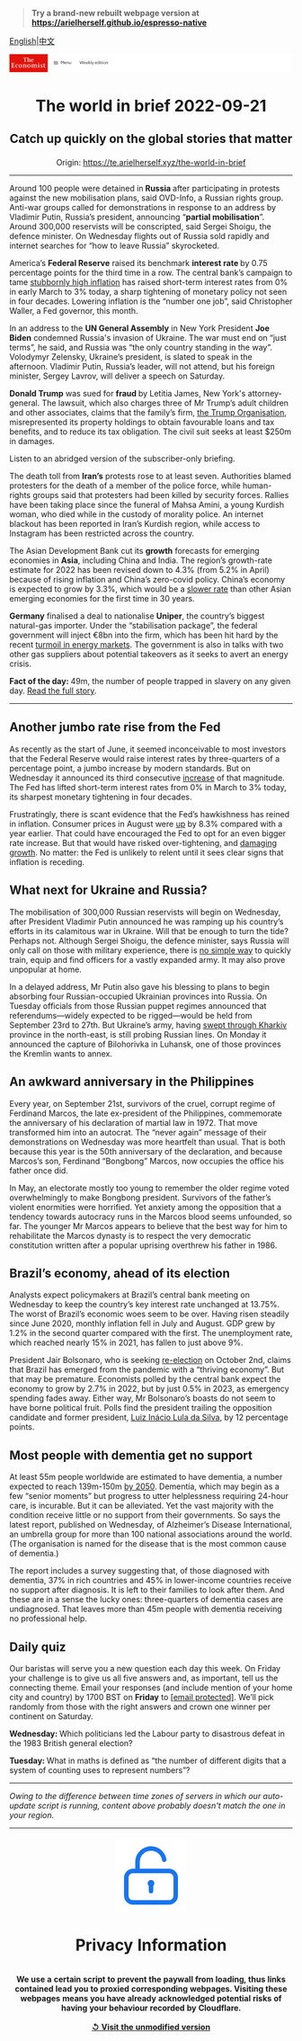 > **Try a brand-new rebuilt webpage version at https://arielherself.github.io/espresso-native**

[English](https://github.com/arielherself/espresso/blob/main/README.md)|[中文](https://github-com.translate.goog/arielherself/espresso/blob/main/README.md?_x_tr_sl=en&_x_tr_tl=zh-CN&_x_tr_hl=zh-CN&_x_tr_pto=wapp)



![The Economist](menubar.png)

# <p align="center">The world in brief 2022-09-21</p>

## <p align="center">Catch up quickly on the global stories that matter</p>

<p align="center">Origin: <a href="https://te.arielherself.xyz/the-world-in-brief">https://te.arielherself.xyz/the-world-in-brief</a><hr>

Around 100 people were detained in<strong> Russia </strong>after participating in protests against the new mobilisation plans, said OVD-Info, a Russian rights group. Anti-war groups called for demonstrations in response to an address by Vladimir Putin, Russia’s president, announcing “<strong>partial mobilisation</strong>”. Around 300,000 reservists will be conscripted, said Sergei Shoigu, the defence minister. On Wednesday flights out of Russia sold rapidly and internet searches for “how to leave Russia” skyrocketed.

America’s <strong>Federal Reserve</strong> raised its benchmark <strong>interest rate </strong>by 0.75 percentage points for the third time in a row. The central bank’s campaign to tame [stubbornly high inflation](https://te.arielherself.xyz/leaders/2022/09/14/to-fix-americas-inflation-problem-the-federal-reserve-must-go-big) has raised short-term interest rates from 0% in early March to 3% today, a sharp tightening of monetary policy not seen in four decades. Lowering inflation is the “number one job”, said Christopher Waller, a Fed governor, this month.

In an address to the <strong>UN General Assembly</strong> in New York President <strong>Joe Biden</strong> condemned Russia&#x27;s invasion of Ukraine. The war must end on “just terms”, he said, and Russia was “the only country standing in the way”. Volodymyr Zelensky, Ukraine’s president, is slated to speak in the afternoon. Vladimir Putin, Russia’s leader, will not attend, but his foreign minister, Sergey Lavrov, will deliver a speech on Saturday.

<strong>Donald Trump</strong> was sued for <strong>fraud </strong>by Letitia James, New York&#x27;s attorney-general. The lawsuit, which also charges three of Mr Trump’s adult children and other associates, claims that the family’s firm, [the Trump Organisation](https://te.arielherself.xyz/united-states/2021/06/30/the-trump-organisation-and-its-cfo-face-criminal-charges), misrepresented its property holdings to obtain favourable loans and tax benefits, and to reduce its tax obligation. The civil suit seeks at least $250m in damages.

Listen to an abridged version of the subscriber-only briefing.

The death toll from <strong>Iran’s</strong> protests rose to at least seven. Authorities blamed protesters for the death of a member of the police force, while human-rights groups said that protesters had been killed by security forces. Rallies have been taking place since the funeral of Mahsa Amini, a young Kurdish woman, who died while in the custody of morality police. An internet blackout has been reported in Iran’s Kurdish region, while access to Instagram has been restricted across the country.

The Asian Development Bank cut its <strong>growth</strong> forecasts for emerging economies in <strong>Asia</strong>, including China and India. The region’s growth-rate estimate for 2022 has been revised down to 4.3% (from 5.2% in April) because of rising inflation and China’s zero-covid policy. China’s economy is expected to grow by 3.3%, which would be a [slower rate](https://te.arielherself.xyz/finance-and-economics/2022/09/20/chinas-rulers-seem-resigned-to-a-slowing-economy) than other Asian emerging economies for the first time in 30 years.

<strong>Germany</strong> finalised a deal to nationalise <strong>Uniper</strong>, the country’s biggest natural-gas importer. Under the “stabilisation package”, the federal government will inject €8bn into the firm, which has been hit hard by the recent [turmoil in energy markets](https://te.arielherself.xyz/leaders/2022/09/01/how-to-prevent-europes-energy-crunch-spiralling-into-an-economic-crisis). The government is also in talks with two other gas suppliers about potential takeovers as it seeks to avert an energy crisis.

<strong>Fact of the day: </strong>49m, the number of people trapped in slavery on any given day. [Read the full story](https://te.arielherself.xyz/graphic-detail/2022/09/20/the-number-of-people-in-modern-slavery-is-increasing).

----------

## Another jumbo rate rise from the Fed

As recently as the start of June, it seemed inconceivable to most investors that the Federal Reserve would raise interest rates by three-quarters of a percentage point, a jumbo increase by modern standards. But on Wednesday it announced its third consecutive [increase](https://te.arielherself.xyz/graphic-detail/2022/07/27/the-fed-is-no-longer-taking-baby-steps-to-rein-in-inflation) of that magnitude. The Fed has lifted short-term interest rates from 0% in March to 3% today, its sharpest monetary tightening in four decades.

Frustratingly, there is scant evidence that the Fed’s hawkishness has reined in inflation. Consumer prices in August were [up](https://te.arielherself.xyz/finance-and-economics/2022/09/13/america-still-has-an-inflation-problem) by 8.3% compared with a year earlier. That could have encouraged the Fed to opt for an even bigger rate increase. But that would have risked over-tightening, and [damaging growth](https://te.arielherself.xyz/leaders/2022/09/14/to-fix-americas-inflation-problem-the-federal-reserve-must-go-big). No matter: the Fed is unlikely to relent until it sees clear signs that inflation is receding.

## What next for Ukraine and Russia?

The mobilisation of 300,000 Russian reservists will begin on Wednesday, after President Vladimir Putin announced he was ramping up his country’s efforts in its calamitous war in Ukraine. Will that be enough to turn the tide? Perhaps not. Although Sergei Shoigu, the defence minister, says Russia will only call on those with military experience, there is [no simple way](https://te.arielherself.xyz/europe/2022/09/20/vladimir-putins-situation-looks-ever-more-desperate) to quickly train, equip and find officers for a vastly expanded army. It may also prove unpopular at home.

In a delayed address, Mr Putin also gave his blessing to plans to begin absorbing four Russian-occupied Ukrainian provinces into Russia. On Tuesday officials from those Russian puppet regimes announced that referendums—widely expected to be rigged—would be held from September 23rd to 27th. But Ukraine’s army, having [swept through Kharkiv](https://te.arielherself.xyz/europe/2022/09/18/where-next-for-ukraines-army) province in the north-east, is still probing Russian lines. On Monday it announced the capture of Bilohorivka in Luhansk, one of those provinces the Kremlin wants to annex. 

## An awkward anniversary in the Philippines

Every year, on September 21st, survivors of the cruel, corrupt regime of Ferdinand Marcos, the late ex-president of the Philippines, commemorate the anniversary of his declaration of martial law in 1972. That move transformed him into an autocrat. The “never again” message of their demonstrations on Wednesday was more heartfelt than usual. That is both because this year is the 50th anniversary of the declaration, and because Marcos’s son, Ferdinand “Bongbong” Marcos, now occupies the office his father once did. 

In May, an electorate mostly too young to remember the older regime voted overwhelmingly to make Bongbong president. Survivors of the father’s violent enormities were horrified. Yet anxiety among the opposition that a tendency towards autocracy runs in the Marcos blood seems unfounded, so far. The younger Mr Marcos appears to believe that the best way for him to rehabilitate the Marcos dynasty is to respect the very democratic constitution written after a popular uprising overthrew his father in 1986.

## Brazil’s economy, ahead of its election

Analysts expect policymakers at Brazil’s central bank meeting on Wednesday to keep the country’s key interest rate unchanged at 13.75%. The worst of Brazil’s economic woes seem to be over. Having risen steadily since June 2020, monthly inflation fell in July and August. GDP grew by 1.2% in the second quarter compared with the first. The unemployment rate, which reached nearly 15% in 2021, has fallen to just above 9%. 

President Jair Bolsonaro, who is seeking [re-election](https://te.arielherself.xyz/the-americas/2022/04/02/brazils-presidential-election-in-october-will-be-about-the-economy) on October 2nd, claims that Brazil has emerged from the pandemic with a “thriving economy”. But that may be premature. Economists polled by the central bank expect the economy to grow by 2.7% in 2022, but by just 0.5% in 2023, as emergency spending fades away. Either way, Mr Bolsonaro’s boasts do not seem to have borne political fruit. Polls find the president trailing the opposition candidate and former president, [Luiz Inácio Lula da Silva](https://te.arielherself.xyz/the-americas/2022/09/19/how-left-wing-on-economics-is-luiz-inacio-lula-da-silva), by 12 percentage points.

## Most people with dementia get no support

At least 55m people worldwide are estimated to have dementia, a number expected to reach 139m-150m [by 2050](https://te.arielherself.xyz/graphic-detail/2022/01/11/dementia-will-affect-more-than-150m-people-worldwide-by-2050). Dementia, which may begin as a few “senior moments” but progress to utter helplessness requiring 24-hour care, is incurable. But it can be alleviated. Yet the vast majority with the condition receive little or no support from their governments. So says the latest report, published on Wednesday, of Alzheimer’s Disease International, an umbrella group for more than 100 national associations around the world. (The organisation is named for the disease that is the most common cause of dementia.) 

The report includes a survey suggesting that, of those diagnosed with dementia, 37% in rich countries and 45% in lower-income countries receive no support after diagnosis. It is left to their families to look after them. And these are in a sense the lucky ones: three-quarters of dementia cases are undiagnosed. That leaves more than 45m people with dementia receiving no professional help.

## Daily quiz

Our baristas will serve you a new question each day this week. On Friday your challenge is to give us all five answers and, as important, tell us the connecting theme. Email your responses (and include mention of your home city and country) by 1700 BST on <strong>Friday</strong> to [<span class="__cf_email__" data-cfemail="e8b99d8192ad9b989a8d9b9b87a88d8b87868785819b9cc68b8785">[email&#160;protected]</span>](https://mail.google.com/mail/?view=cm&amp;fs=1&amp;tf=1&amp;to=QuizEspresso@te.arielherself.xyz). We’ll pick randomly from those with the right answers and crown one winner per continent on Saturday.

<strong>Wednesday: </strong>Which politicians led the Labour party to disastrous defeat in the 1983 British general election?  
  
<strong>Tuesday: </strong>What in maths is defined as “the number of different digits that a system of counting uses to represent numbers”?

----------

*Owing to the difference between time zones of servers in which our auto-update script is running, content above probably doesn't match the one in your region.*

|<br><div align="center"><img src="unlock.png" /><h1>Privacy Information</h1></div></br>We use a certain script to prevent the paywall from loading, thus links contained lead you to proxied corresponding webpages. Visiting these webpages means you have already acknowledged potential risks of having your behaviour recorded by Cloudflare.<br><br>[&#x21BA; Visit the unmodified version](README.raw.md)<br><br>|
|-----|
